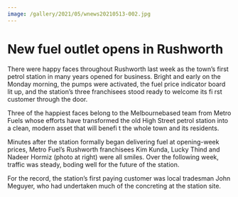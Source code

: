 ```yaml
---
image: /gallery/2021/05/wnews20210513-002.jpg
---
```

# New fuel outlet opens in Rushworth

There were happy faces throughout Rushworth last week as the town’s first petrol station in many years opened for business. Bright and early on the Monday morning, the pumps were activated, the fuel price indicator board lit up, and the station’s three franchisees stood ready to welcome its fi rst customer through the door.

Three of the happiest faces belong to the Melbournebased team from Metro Fuels whose efforts have transformed the old High Street petrol station into a clean, modern asset that will benefi t the whole town and its residents.

Minutes after the station formally began delivering fuel at opening-week prices, Metro Fuel’s Rushworth franchisees Kim Kunda, Lucky Thind and Nadeer Hormiz (photo at right) were all smiles. Over the following week, traffic was steady, boding well for the future of the station.

For the record, the station’s first paying customer was local tradesman John Meguyer, who had undertaken much of the concreting at the station site.

